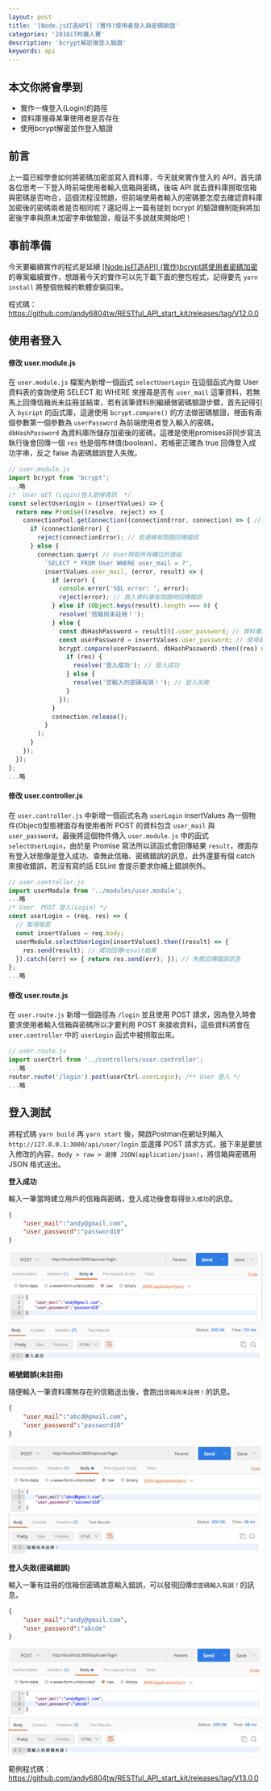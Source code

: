 ```yaml
---
layout: post
title: '[Node.js打造API] (實作)使用者登入與密碼驗證'
categories: '2018iT邦鐵人賽'
description: 'bcrypt解密做登入驗證'
keywords: api
---
```


## 本文你將會學到
- 實作一條登入(Login)的路徑
- 資料庫搜尋某筆使用者是否存在
- 使用bcrypt解密並作登入驗證

## 前言
上一篇已經學會如何將密碼加密並寫入資料庫，今天就來實作登入的 API，首先請各位思考一下登入時前端使用者輸入信箱與密碼，後端 API 就去資料庫撈取信箱與密碼是否吻合，這個流程沒問題，但前端使用者輸入的密碼要怎麼去確認資料庫加密後的密碼兩者是否相同呢？還記得上一篇有提到 bcrypt 的驗證機制能夠將加密後字串與原未加密字串做驗證，廢話不多說就來開始吧！

## 事前準備
今天要繼續實作的程式是延續 [[Node.js打造API] (實作)bcrypt將使用者密碼加密](https://andy6804tw.github.io/2018/01/08/user-bcrypt/) 的專案繼續實作，想跟著今天的實作可以先下載下面的整包程式，記得要先 `yarn install` 將整個依賴的軟體安裝回來。

程式碼：https://github.com/andy6804tw/RESTful_API_start_kit/releases/tag/V12.0.0

## 使用者登入

#### 修改 user.module.js
在  `user.module.js` 檔案內新增一個函式 `selectUserLogin` 在這個函式內做 User 資料表的查詢使用 SELECT 和 WHERE 來搜尋是否有 `user_mail` 這筆資料，若無馬上回傳信箱尚未註冊並結束，若有該筆資料則繼續做密碼驗證步驟，首先記得引入 `bycript` 的函式庫，這邊使用 `bcrypt.compare()` 的方法做密碼驗證，裡面有兩個參數第一個參數為 `userPassword` 為前端使用者登入輸入的密碼，`dbHashPassword` 為資料庫所儲存加密後的密碼，這裡是使用promises非同步寫法執行後會回傳一個 `res` 他是個布林值(boolean)，若帳密正確為 true 回傳登入成功字串，反之 false 為密碼錯誤登入失敗。

```js
// user.module.js
import bcrypt from 'bcrypt';
...略
/*  User GET (Login)登入取得資訊  */
const selectUserLogin = (insertValues) => {
  return new Promise((resolve, reject) => {
    connectionPool.getConnection((connectionError, connection) => { // 資料庫連線
      if (connectionError) {
        reject(connectionError); // 若連線有問題回傳錯誤
      } else {
        connection.query( // User撈取所有欄位的值組
          'SELECT * FROM User WHERE user_mail = ?',
          insertValues.user_mail, (error, result) => {
            if (error) {
              console.error('SQL error: ', error);
              reject(error); // 寫入資料庫有問題時回傳錯誤
            } else if (Object.keys(result).length === 0) {
              resolve('信箱尚未註冊！');
            } else {
              const dbHashPassword = result[0].user_password; // 資料庫加密後的密碼
              const userPassword = insertValues.user_password; // 使用者登入輸入的密碼
              bcrypt.compare(userPassword, dbHashPassword).then((res) => { // 使用bcrypt做解密驗證
                if (res) {
                  resolve('登入成功'); // 登入成功
                } else {
                  resolve('您輸入的密碼有誤！'); // 登入失敗
                }
              });
            }
            connection.release();
          }
        );
      }
    });
  });
};
...略
```

#### 修改 user.controller.js
在 `user.controller.js` 中新增一個函式名為 `userLogin`  insertValues 為一個物件(Object)型態裡面存有使用者所 POST 的資料包含 `user_mail` 與 `user_password`，最後將這個物件傳入 `user.module.js` 中的函式 `selectUserLogin`，由於是 Promise 寫法所以該函式會回傳結果 `result`，裡面存有登入狀態像是登入成功、查無此信箱、密碼錯誤的訊息，此外還要有個 catch 來接收錯誤，若沒有寫的話 ESLint 會提示要求你補上錯誤例外。

```js
// user.controller.js
import userModule from '../modules/user.module';
...略
/* User  POST 登入(Login) */
const userLogin = (req, res) => {
  // 取得帳密
  const insertValues = req.body;
  userModule.selectUserLogin(insertValues).then((result) => {
    res.send(result); // 成功回傳result結果
  }).catch((err) => { return res.send(err); }); // 失敗回傳錯誤訊息
};
...略
```

#### 修改 user.route.js
在 `user.route.js` 新增一個路徑為 `/login` 並且使用 POST 請求，因為登入時會要求使用者輸入信箱與密碼所以才要利用 POST 來接收資料，這些資料將會在 `user.controller` 中的 `userLogin` 函式中被撈取出來。

```js
// user.route.js
import userCtrl from '../controllers/user.controller';
...略
router.route('/login').post(userCtrl.userLogin); /** User 登入 */
...略
```

## 登入測試
將程式碼 `yarn build` 再 `yarn start` 後，開啟Postman在網址列輸入 `http://127.0.0.1:3000/api/user/login` 並選擇 POST 請求方式，接下來是要放入修改的內容，`Body > raw > 選擇 JSON(application/json)`，將信箱與密碼用 JSON 格式送出。

**登入成功**

輸入一筆當時建立用戶的信箱與密碼，登入成功後會取得`登入成功`的訊息。

```json
{
	"user_mail":"andy@gmail.com",
	"user_password":"password10"
}
```

<img src="/images/posts/it2018/img1070109-1.png">
<img src="/images/posts/it2018/img1070109-2.png">

**帳號錯誤(未註冊)**

隨便輸入一筆資料庫無存在的信箱送出後，會跑出`信箱尚未註冊！`的訊息。

```json
{
	"user_mail":"abcd@gmail.com",
	"user_password":"password10"
}
```

<img src="/images/posts/it2018/img1070109-3.png">
<img src="/images/posts/it2018/img1070109-4.png">

**登入失敗(密碼錯誤)**

輸入一筆有註冊的信箱但密碼故意輸入錯誤，可以發現回傳`您密碼輸入有誤！`的訊息。

```json
{
	"user_mail":"andy@gmail.com",
	"user_password":"abcde"
}
```

<img src="/images/posts/it2018/img1070109-5.png">
<img src="/images/posts/it2018/img1070109-6.png">

範例程式碼：https://github.com/andy6804tw/RESTful_API_start_kit/releases/tag/V13.0.0
